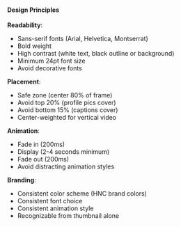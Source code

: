 #### Design Principles

**Readability**:

- Sans-serif fonts (Arial, Helvetica, Montserrat)
- Bold weight
- High contrast (white text, black outline or background)
- Minimum 24pt font size
- Avoid decorative fonts

**Placement**:

- Safe zone (center 80% of frame)
- Avoid top 20% (profile pics cover)
- Avoid bottom 15% (captions cover)
- Center-weighted for vertical video

**Animation**:

- Fade in (200ms)
- Display (2-4 seconds minimum)
- Fade out (200ms)
- Avoid distracting animation styles

**Branding**:

- Consistent color scheme (HNC brand colors)
- Consistent font choice
- Consistent animation style
- Recognizable from thumbnail alone
